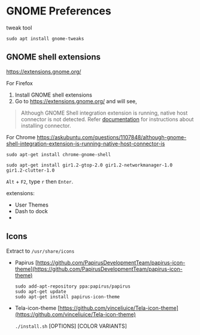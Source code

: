 # GNOME Preferences

tweak tool
```
sudo apt install gnome-tweaks
```

## GNOME shell extensions

https://extensions.gnome.org/

For Firefox
1. Install GNOME shell extensions
2. Go to https://extensions.gnome.org/ and will see,
> Although GNOME Shell integration extension is running, native host connector is not detected. Refer [documentation](https://wiki.gnome.org/Projects/GnomeShellIntegrationForChrome/Installation) for instructions about installing connector.

For Chrome
https://askubuntu.com/questions/1107848/although-gnome-shell-integration-extension-is-running-native-host-connector-is
```
sudo apt-get install chrome-gnome-shell 
```
```
sudo apt-get install gir1.2-gtop-2.0 gir1.2-networkmanager-1.0  gir1.2-clutter-1.0
```
`Alt` + `F2`, type `r` then `Enter`.

extensions:
- User Themes
- Dash to dock
- 

## Icons

Extract to `/usr/share/icons`

- Papirus
[https://github.com/PapirusDevelopmentTeam/papirus-icon-theme](https://github.com/PapirusDevelopmentTeam/papirus-icon-theme)
	```
	sudo add-apt-repository ppa:papirus/papirus
	sudo apt-get update
	sudo apt-get install papirus-icon-theme
	```

- Tela-icon-theme
[https://github.com/vinceliuice/Tela-icon-theme](https://github.com/vinceliuice/Tela-icon-theme)

    `./install.sh`  [OPTIONS]  [COLOR VARIANTS]

<!--stackedit_data:
eyJoaXN0b3J5IjpbLTEzNzcyMDA5MjYsNzc5MDYwNTc4LDc2OD
MyOTEyMiwxNTI5NDc0MzUwLC0xNjIyNTU0NTg4LC02MzE3NDI2
NjcsMTAxMzk3NDM3NF19
-->
